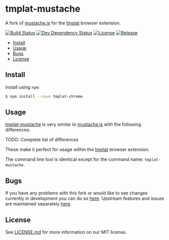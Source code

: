# tmplat-mustache

A fork of [mustache.js](https://github.com/janl/mustache.js) for the [tmplat](https://tmplat.com) browser extension.

[![Build Status](https://img.shields.io/travis/tmplat-extension/tmplat-mustache/develop.svg?style=flat-square)](https://travis-ci.org/tmplat-extension/tmplat-mustache)
[![Dev Dependency Status](https://img.shields.io/david/dev/tmplat-extension/tmplat-mustache.svg?style=flat-square)](https://david-dm.org/tmplat-extension/tmplat-mustache?type=dev)
[![License](https://img.shields.io/npm/l/tmplat-mustache.svg?style=flat-square)](https://github.com/tmplat-extension/tmplat-mustache/blob/master/LICENSE.md)
[![Release](https://img.shields.io/npm/v/tmplat-mustache.svg?style=flat-square)](https://www.npmjs.com/package/tmplat-mustache)

* [Install](#install)
* [Usage](#usage)
* [Bugs](#bugs)
* [License](#license)

## Install

Install using `npm`:

``` bash
$ npm install --save tmplat-chrome
```

## Usage

[tmplat-mustache](https://github.com/tmplat-extension/tmplat-mustache) is very similar to
[mustache.js](https://github.com/janl/mustache.js) with the following differences:

TODO: Complete list of differences

These make it perfect for usage within the [tmplat](https://tmplat.com) browser extension.

The command line tool is identical except for the command name: `tmplat-mustache`.

## Bugs

If you have any problems with this fork or would like to see changes currently in development you can do so
[here](https://github.comtmplat-extension/tmplat-mustache/issues). Upstream features and issues are maintained
separately [here](https://github.com/janl/mustache.js/issues).

## License

See [LICENSE.md](https://github.com/tmplat-extension/tmplat-mustache/blob/master/LICENSE.md) for more information on our
MIT license.
